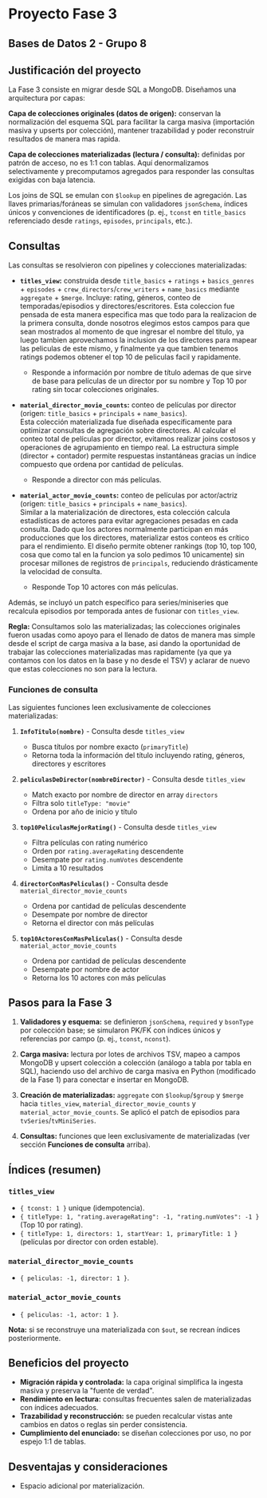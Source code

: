# Proyecto Fase 3
## Bases de Datos 2 - Grupo 8

## Justificación del proyecto

La Fase 3 consiste en migrar desde SQL a MongoDB. Diseñamos una arquitectura por capas:

**Capa de colecciones originales (datos de origen):** conservan la normalización del esquema SQL para facilitar la carga masiva (importación masiva y upserts por colección), mantener trazabilidad y poder reconstruir resultados de manera mas rapida.

**Capa de colecciones materializadas (lectura / consulta):** definidas por patrón de acceso, no es 1:1 con tablas. Aquí denormalizamos selectivamente y precomputamos agregados para responder las consultas exigidas con baja latencia.

Los joins de SQL se emulan con `$lookup` en pipelines de agregación. Las llaves primarias/foráneas se simulan con validadores `jsonSchema`, índices únicos y convenciones de identificadores (p. ej., `tconst` en `title_basics` referenciado desde `ratings`, `episodes`, `principals`, etc.).

## Consultas

Las consultas se resolvieron con pipelines y colecciones materializadas:

- **`titles_view`:** construida desde `title_basics` + `ratings` + `basics_genres` + `episodes` + `crew_directors`/`crew_writers` + `name_basics` mediante `aggregate` + `$merge`. Incluye: rating, géneros, conteo de temporadas/episodios y directores/escritores.
Esta coleccion fue pensada de esta manera especifica mas que todo para la realizacion de la primera consulta, donde nosotros elegimos estos campos para que sean mostrados al momento de que ingresar el nombre del titulo, ya luego tambien aprovechamos la inclusion de los directores para mapear las peliculas de este mismo, y finalmente ya que tambien tenemos ratings podemos obtener el top 10 de peliculas facil y rapidamente.

  - Responde a información por nombre de título ademas de que sirve de base para películas de un director por su nombre y Top 10 por rating sin tocar colecciones originales.

- **`material_director_movie_counts`:** conteo de películas por director (origen: `title_basics` + `principals` + `name_basics`).  
Esta colección materializada fue diseñada específicamente para optimizar consultas de agregación sobre directores. Al calcular el conteo total de películas por director, evitamos realizar joins costosos y operaciones de agrupamiento en tiempo real. La estructura simple (director + contador) permite respuestas instantáneas gracias un índice compuesto que ordena por cantidad de películas.

  - Responde a director con más películas.

- **`material_actor_movie_counts`:** conteo de películas por actor/actriz (origen: `title_basics` + `principals` + `name_basics`).  
Similar a la materialización de directores, esta colección calcula estadísticas de actores para evitar agregaciones pesadas en cada consulta. Dado que los actores normalmente participan en más producciones que los directores, materializar estos conteos es crítico para el rendimiento. El diseño permite obtener rankings (top 10, top 100, cosa que como tal en la funcion ya solo pedimos 10 unicamente) sin procesar millones de registros de `principals`, reduciendo drásticamente la velocidad de consulta.

  - Responde Top 10 actores con más películas.

Además, se incluyó un patch específico para series/miniseries que recalcula episodios por temporada antes de fusionar con `titles_view`.

**Regla:** Consultamos solo las materializadas; las colecciones originales fueron usadas como apoyo para el llenado de datos de manera mas simple desde el script de carga masiva a la base, asi dando la oportunidad de trabajar las colecciones materializadas mas rapidamente (ya que ya contamos con los datos en la base y no desde el TSV) y aclarar de nuevo que estas colecciones no son para la lectura.

### Funciones de consulta

Las siguientes funciones leen exclusivamente de colecciones materializadas:

1. **`InfoTitulo(nombre)`** - Consulta desde `titles_view`
   - Busca títulos por nombre exacto (`primaryTitle`)
   - Retorna toda la información del título incluyendo rating, géneros, directores y escritores

2. **`peliculasDeDirector(nombreDirector)`** - Consulta desde `titles_view`
   - Match exacto por nombre de director en array `directors`
   - Filtra solo `titleType: "movie"`
   - Ordena por año de inicio y título

3. **`top10PeliculasMejorRating()`** - Consulta desde `titles_view`
   - Filtra películas con rating numérico
   - Orden por `rating.averageRating` descendente
   - Desempate por `rating.numVotes` descendente
   - Limita a 10 resultados

4. **`directorConMasPeliculas()`** - Consulta desde `material_director_movie_counts`
   - Ordena por cantidad de películas descendente
   - Desempate por nombre de director
   - Retorna el director con más películas

5. **`top10ActoresConMasPeliculas()`** - Consulta desde `material_actor_movie_counts`
   - Ordena por cantidad de películas descendente
   - Desempate por nombre de actor
   - Retorna los 10 actores con más películas

## Pasos para la Fase 3

1. **Validadores y esquema:** se definieron `jsonSchema`, `required` y `bsonType` por colección base; se simularon PK/FK con índices únicos y referencias por campo (p. ej., `tconst`, `nconst`).

2. **Carga masiva:** lectura por lotes de archivos TSV, mapeo a campos MongoDB y upsert colección a colección (análogo a tabla por tabla en SQL), haciendo uso del archivo de carga masiva en Python (modificado de la Fase 1) para conectar e insertar en MongoDB.

3. **Creación de materializadas:** `aggregate` con `$lookup`/`$group` y `$merge` hacia `titles_view`, `material_director_movie_counts` y `material_actor_movie_counts`. Se aplicó el patch de episodios para `tvSeries`/`tvMiniSeries`.

4. **Consultas:** funciones que leen exclusivamente de materializadas (ver sección **Funciones de consulta** arriba).

## Índices (resumen)

### `titles_view`
- `{ tconst: 1 }` unique (idempotencia).
- `{ titleType: 1, "rating.averageRating": -1, "rating.numVotes": -1 }` (Top 10 por rating).
- `{ titleType: 1, directors: 1, startYear: 1, primaryTitle: 1 }` (películas por director con orden estable).

### `material_director_movie_counts`
- `{ peliculas: -1, director: 1 }`.

### `material_actor_movie_counts`
- `{ peliculas: -1, actor: 1 }`.

**Nota:** si se reconstruye una materializada con `$out`, se recrean índices posteriormente.

## Beneficios del proyecto

- **Migración rápida y controlada:** la capa original simplifica la ingesta masiva y preserva la "fuente de verdad".
- **Rendimiento en lectura:** consultas frecuentes salen de materializadas con índices adecuados.
- **Trazabilidad y reconstrucción:** se pueden recalcular vistas ante cambios en datos o reglas sin perder consistencia.
- **Cumplimiento del enunciado:** se diseñan colecciones por uso, no por espejo 1:1 de tablas.

## Desventajas y consideraciones

- Espacio adicional por materialización.